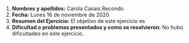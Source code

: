 1. **Nombres y apellidos:** Carola Casais Recondo
2. **Fecha:** Lunes 16 de noviembre de 2020
3. **Resumen del Ejercicio:** El objetivo de este ejercicio es
4. **Dificultad o problemas presentados y como se resolvieron:** No hubo dificultades en este ejercicio.
